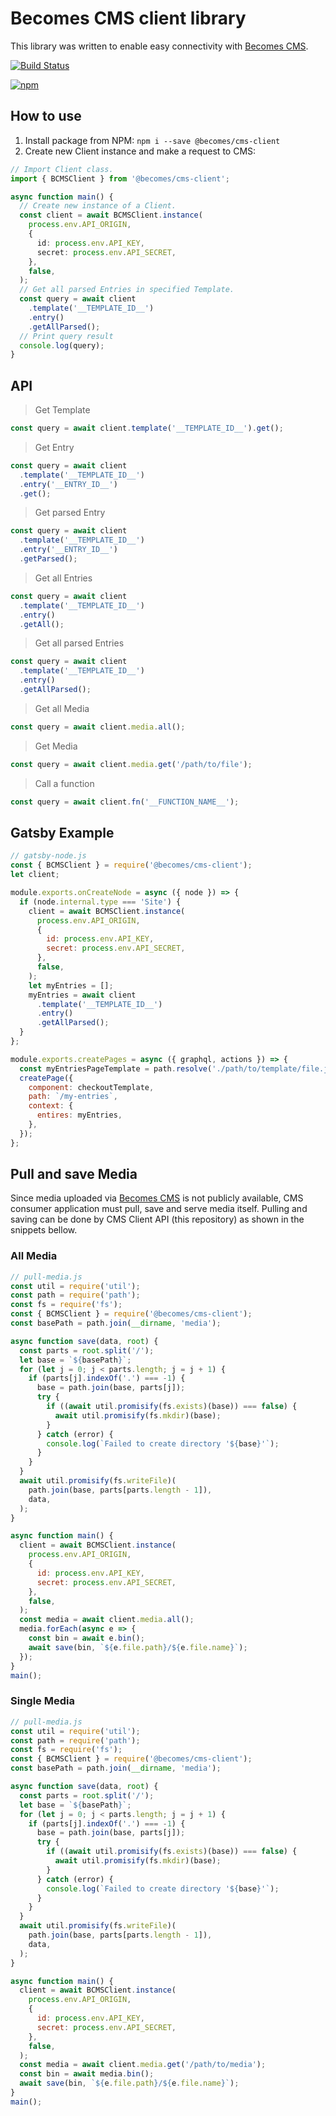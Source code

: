 # Becomes CMS client library

This library was written to enable easy connectivity with [Becomes CMS](https://github.com/becomesco/cms).

[![Build Status](https://travis-ci.org/becomesco/cms-client.svg?branch=dev)](https://travis-ci.org/becomesco/cms-client)

[![npm](https://nodei.co/npm/@becomes/cms-client.png)](https://www.npmjs.com/package/@becomes/cms-client)

## How to use

1. Install package from NPM: `npm i --save @becomes/cms-client`
2. Create new Client instance and make a request to CMS:

```ts
// Import Client class.
import { BCMSClient } from '@becomes/cms-client';

async function main() {
  // Create new instance of a Client.
  const client = await BCMSClient.instance(
    process.env.API_ORIGIN,
    {
      id: process.env.API_KEY,
      secret: process.env.API_SECRET,
    },
    false,
  );
  // Get all parsed Entries in specified Template.
  const query = await client
    .template('__TEMPLATE_ID__')
    .entry()
    .getAllParsed();
  // Print query result
  console.log(query);
}
```

## API

> Get Template

```ts
const query = await client.template('__TEMPLATE_ID__').get();
```

> Get Entry

```ts
const query = await client
  .template('__TEMPLATE_ID__')
  .entry('__ENTRY_ID__')
  .get();
```

> Get parsed Entry

```ts
const query = await client
  .template('__TEMPLATE_ID__')
  .entry('__ENTRY_ID__')
  .getParsed();
```

> Get all Entries

```ts
const query = await client
  .template('__TEMPLATE_ID__')
  .entry()
  .getAll();
```

> Get all parsed Entries

```ts
const query = await client
  .template('__TEMPLATE_ID__')
  .entry()
  .getAllParsed();
```

> Get all Media

```ts
const query = await client.media.all();
```

> Get Media

```ts
const query = await client.media.get('/path/to/file');
```

> Call a function

```ts
const query = await client.fn('__FUNCTION_NAME__');
```

## Gatsby Example

```js
// gatsby-node.js
const { BCMSClient } = require('@becomes/cms-client');
let client;

module.exports.onCreateNode = async ({ node }) => {
  if (node.internal.type === 'Site') {
    client = await BCMSClient.instance(
      process.env.API_ORIGIN,
      {
        id: process.env.API_KEY,
        secret: process.env.API_SECRET,
      },
      false,
    );
    let myEntries = [];
    myEntries = await client
      .template('__TEMPLATE_ID__')
      .entry()
      .getAllParsed();
  }
};

module.exports.createPages = async ({ graphql, actions }) => {
  const myEntriesPageTemplate = path.resolve('./path/to/template/file.js');
  createPage({
    component: checkoutTemplate,
    path: `/my-entries`,
    context: {
      entires: myEntries,
    },
  });
};
```

## Pull and save Media

Since media uploaded via [Becomes CMS]() is not publicly available, CMS consumer application must pull, save and serve media itself. Pulling and saving can be done by CMS Client API (this repository) as shown in the snippets bellow.

### All Media

```js
// pull-media.js
const util = require('util');
const path = require('path');
const fs = require('fs');
const { BCMSClient } = require('@becomes/cms-client');
const basePath = path.join(__dirname, 'media');

async function save(data, root) {
  const parts = root.split('/');
  let base = `${basePath}`;
  for (let j = 0; j < parts.length; j = j + 1) {
    if (parts[j].indexOf('.') === -1) {
      base = path.join(base, parts[j]);
      try {
        if ((await util.promisify(fs.exists)(base)) === false) {
          await util.promisify(fs.mkdir)(base);
        }
      } catch (error) {
        console.log(`Failed to create directory '${base}'`);
      }
    }
  }
  await util.promisify(fs.writeFile)(
    path.join(base, parts[parts.length - 1]),
    data,
  );
}

async function main() {
  client = await BCMSClient.instance(
    process.env.API_ORIGIN,
    {
      id: process.env.API_KEY,
      secret: process.env.API_SECRET,
    },
    false,
  );
  const media = await client.media.all();
  media.forEach(async e => {
    const bin = await e.bin();
    await save(bin, `${e.file.path}/${e.file.name}`);
  });
}
main();
```

### Single Media

```js
// pull-media.js
const util = require('util');
const path = require('path');
const fs = require('fs');
const { BCMSClient } = require('@becomes/cms-client');
const basePath = path.join(__dirname, 'media');

async function save(data, root) {
  const parts = root.split('/');
  let base = `${basePath}`;
  for (let j = 0; j < parts.length; j = j + 1) {
    if (parts[j].indexOf('.') === -1) {
      base = path.join(base, parts[j]);
      try {
        if ((await util.promisify(fs.exists)(base)) === false) {
          await util.promisify(fs.mkdir)(base);
        }
      } catch (error) {
        console.log(`Failed to create directory '${base}'`);
      }
    }
  }
  await util.promisify(fs.writeFile)(
    path.join(base, parts[parts.length - 1]),
    data,
  );
}

async function main() {
  client = await BCMSClient.instance(
    process.env.API_ORIGIN,
    {
      id: process.env.API_KEY,
      secret: process.env.API_SECRET,
    },
    false,
  );
  const media = await client.media.get('/path/to/media');
  const bin = await media.bin();
  await save(bin, `${e.file.path}/${e.file.name}`);
}
main();
```
